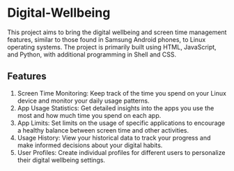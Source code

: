 # Digital-Wellbeing

This project aims to bring the digital wellbeing and screen time management features, similar to those found in Samsung Android phones, to Linux operating systems. The project is primarily built using HTML, JavaScript, and Python, with additional programming in Shell and CSS.

## Features

1. Screen Time Monitoring: Keep track of the time you spend on your Linux device and monitor your daily usage patterns. 
2. App Usage Statistics: Get detailed insights into the apps you use the most and how much time you spend on each app.
3. App Limits: Set limits on the usage of specific applications to encourage a healthy balance between screen time and other activities. 
4. Usage History: View your historical data to track your progress and make informed decisions about your digital habits.
5. User Profiles: Create individual profiles for different users to personalize their digital wellbeing settings.
